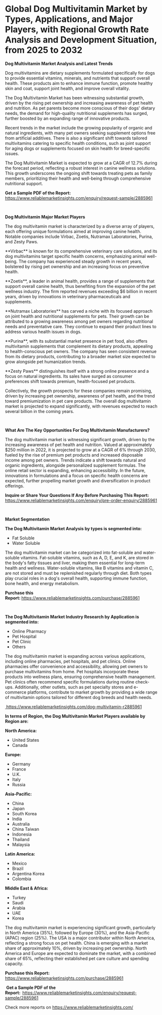 <p><h1>Global Dog Multivitamin Market by Types, Applications, and Major Players, with Regional Growth Rate Analysis and Development Situation, from 2025 to 2032</h1></p><p><strong>Dog Multivitamin Market Analysis and Latest Trends</strong></p>
<p><p>Dog multivitamins are dietary supplements formulated specifically for dogs to provide essential vitamins, minerals, and nutrients that support overall health. These products aim to enhance immune function, promote healthy skin and coat, support joint health, and improve overall vitality.</p><p>The Dog Multivitamin Market has been witnessing substantial growth, driven by the rising pet ownership and increasing awareness of pet health and nutrition. As pet parents become more conscious of their dogs' dietary needs, the demand for high-quality nutritional supplements has surged, further boosted by an expanding range of innovative products. </p><p>Recent trends in the market include the growing popularity of organic and natural ingredients, with many pet owners seeking supplement options free from artificial additives. There is also a significant shift towards tailored multivitamins catering to specific health conditions, such as joint support for aging dogs or supplements focused on skin health for breed-specific issues. </p><p>The Dog Multivitamin Market is expected to grow at a CAGR of 12.7% during the forecast period, reflecting a robust interest in canine wellness solutions. This growth underscores the ongoing shift towards treating pets as family members, prioritizing their health and well-being through comprehensive nutritional support.</p></p>
<p><strong>Get a Sample PDF of the Report:&nbsp;</strong> <a href="https://www.reliablemarketinsights.com/enquiry/request-sample/2885961?utm_campaign=3261&utm_medium=2&utm_source=Github&utm_content=ia&utm_term=13032025&utm_id=dog-multivitamin">https://www.reliablemarketinsights.com/enquiry/request-sample/2885961</a></p>
<p>&nbsp;</p>
<p><strong>Dog Multivitamin Major Market Players</strong></p>
<p><p>The dog multivitamin market is characterized by a diverse array of players, each offering unique formulations aimed at improving canine health. Notable companies include Virbac, Zoetis, Nutramax Laboratories, Purina, and Zesty Paws. </p><p>**Virbac** is known for its comprehensive veterinary care solutions, and its dog multivitamins target specific health concerns, emphasizing animal well-being. The company has experienced steady growth in recent years, bolstered by rising pet ownership and an increasing focus on preventive health.</p><p>**Zoetis**, a leader in animal health, provides a range of supplements that support overall canine health, thus benefiting from the expansion of the pet wellness industry. The firm reported revenues exceeding $6 billion in recent years, driven by innovations in veterinary pharmaceuticals and supplements.</p><p>**Nutramax Laboratories** has carved a niche with its focused approach on joint health and nutritional supplements for pets. Their growth can be attributed to a growing awareness among pet owners regarding nutritional needs and preventative care. They continue to expand their product lines to address various health issues in dogs.</p><p>**Purina**, with its substantial market presence in pet food, also offers multivitamin supplements that complement its dietary products, appealing to health-conscious pet owners. The company has seen consistent revenue from its dietary products, contributing to a broader market size expected to grow alongside pet humanization trends.</p><p>**Zesty Paws** distinguishes itself with a strong online presence and a focus on natural ingredients. Its sales have surged as consumer preferences shift towards premium, health-focused pet products.</p><p>Collectively, the growth prospects for these companies remain promising, driven by increasing pet ownership, awareness of pet health, and the trend toward premiumization in pet care products. The overall dog multivitamin market is projected to expand significantly, with revenues expected to reach several billion in the coming years.</p></p>
<p>&nbsp;</p>
<p><strong>What Are The Key Opportunities For Dog Multivitamin Manufacturers?</strong></p>
<p><p>The dog multivitamin market is witnessing significant growth, driven by the increasing awareness of pet health and nutrition. Valued at approximately $250 million in 2022, it is projected to grow at a CAGR of 6% through 2030, fueled by the rise of premium pet products and increased disposable income among pet owners. Trends indicate a shift towards natural and organic ingredients, alongside personalized supplement formulas. The online retail sector is expanding, enhancing accessibility. In the future, innovations in formulations and a focus on specific health concerns are expected, further propelling market growth and diversification in product offerings.</p></p>
<p><strong>Inquire or Share Your Questions If Any Before Purchasing This Report:</strong> <a href="https://www.reliablemarketinsights.com/enquiry/pre-order-enquiry/2885961?utm_campaign=3261&utm_medium=2&utm_source=Github&utm_content=ia&utm_term=13032025&utm_id=dog-multivitamin">https://www.reliablemarketinsights.com/enquiry/pre-order-enquiry/2885961</a></p>
<p>&nbsp;</p>
<p><strong>Market Segmentation</strong></p>
<p><strong>The Dog Multivitamin Market Analysis by types is segmented into:</strong></p>
<p><ul><li>Fat Soluble</li><li>Water Soluble</li></ul></p>
<p><p>The dog multivitamin market can be categorized into fat-soluble and water-soluble vitamins. Fat-soluble vitamins, such as A, D, E, and K, are stored in the body's fatty tissues and liver, making them essential for long-term health and wellness. Water-soluble vitamins, like B vitamins and vitamin C, are not stored and must be replenished regularly through diet. Both types play crucial roles in a dog's overall health, supporting immune function, bone health, and energy metabolism.</p></p>
<p><strong>Purchase this Report:&nbsp;</strong><a href="https://www.reliablemarketinsights.com/purchase/2885961?utm_campaign=3261&utm_medium=2&utm_source=Github&utm_content=ia&utm_term=13032025&utm_id=dog-multivitamin">https://www.reliablemarketinsights.com/purchase/2885961</a></p>
<p>&nbsp;</p>
<p><strong>The Dog Multivitamin Market Industry Research by Application is segmented into:</strong></p>
<p><ul><li>Online Pharmacy</li><li>Pet Hospital</li><li>Pet Clinic</li><li>Others</li></ul></p>
<p><p>The dog multivitamin market is expanding across various applications, including online pharmacies, pet hospitals, and pet clinics. Online pharmacies offer convenience and accessibility, allowing pet owners to purchase multivitamins from home. Pet hospitals incorporate these products into wellness plans, ensuring comprehensive health management. Pet clinics often recommend specific formulations during routine check-ups. Additionally, other outlets, such as pet specialty stores and e-commerce platforms, contribute to market growth by providing a wide range of multivitamin options tailored for different dog breeds and health needs.</p></p>
<p><a href="https://www.reliablemarketinsights.com/dog-multivitamin-r2885961?utm_campaign=3261&utm_medium=2&utm_source=Github&utm_content=ia&utm_term=13032025&utm_id=dog-multivitamin">&nbsp;https://www.reliablemarketinsights.com/dog-multivitamin-r2885961</a></p>
<p><strong>In terms of Region, the Dog Multivitamin Market Players available by Region are:</strong></p>
<p>
    <p> <strong> North America: </strong>
        <ul>
            <li>United States</li>
            <li>Canada</li>
        </ul>
        </p> 
    <p> <strong> Europe: </strong>
        <ul>
            <li>Germany</li>
            <li>France</li>
            <li>U.K.</li>
            <li>Italy</li>
            <li>Russia</li>
        </ul>
        </p> 
    <p> <strong> Asia-Pacific: </strong>
        <ul>
            <li>China</li>
            <li>Japan</li>
            <li>South Korea</li>
            <li>India</li>
            <li>Australia</li>
            <li>China Taiwan</li>
            <li>Indonesia</li>
            <li>Thailand</li>
            <li>Malaysia</li>
        </ul>
        </p> 
    <p> <strong> Latin America: </strong>
        <ul>
            <li>Mexico</li>
            <li>Brazil</li>
            <li>Argentina Korea</li>
            <li>Colombia</li>
        </ul>
        </p> 
    <p> <strong> Middle East & Africa: </strong>
        <ul>
            <li>Turkey</li>
            <li>Saudi</li>
            <li>Arabia</li>
            <li>UAE</li>
            <li>Korea</li>
        </ul>
    </p>
    </p>
<p><p>The dog multivitamin market is experiencing significant growth, particularly in North America (35%), followed by Europe (30%), and the Asia-Pacific (APAC) region (25%). The USA is a major contributor within North America, reflecting a strong focus on pet health. China is emerging with a market share of approximately 10%, driven by increasing pet ownership. North America and Europe are expected to dominate the market, with a combined share of 65%, reflecting their established pet care culture and spending capacity.</p></p>
<p><strong>Purchase this Report: </strong><a href="https://www.reliablemarketinsights.com/purchase/2885961?utm_campaign=3261&utm_medium=2&utm_source=Github&utm_content=ia&utm_term=13032025&utm_id=dog-multivitamin">https://www.reliablemarketinsights.com/purchase/2885961</a></p>
<p>&nbsp;<strong>Get a Sample PDF of the Report:&nbsp;&nbsp;</strong><a href="https://www.reliablemarketinsights.com/enquiry/request-sample/2885961?utm_campaign=3261&utm_medium=2&utm_source=Github&utm_content=ia&utm_term=13032025&utm_id=dog-multivitamin">https://www.reliablemarketinsights.com/enquiry/request-sample/2885961</a></p>
<p><strong></strong></p>
<p>Check more reports on <a href="https://www.reliablemarketinsights.com/?utm_campaign=3261&utm_medium=2&utm_source=Github&utm_content=ia&utm_term=13032025&utm_id=dog-multivitamin">https://www.reliablemarketinsights.com/</a></p>